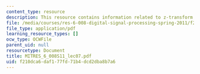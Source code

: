 ```yaml
---
content_type: resource
description: This resource contains information related to z-transform properties.
file: /media/courses/res-6-008-digital-signal-processing-spring-2011/f210dca6daf177fd71b4dcd2dba8b7a6_MITRES_6_008S11_lec07.pdf
file_type: application/pdf
learning_resource_types: []
ocw_type: OCWFile
parent_uid: null
resourcetype: Document
title: MITRES_6_008S11_lec07.pdf
uid: f210dca6-daf1-77fd-71b4-dcd2dba8b7a6
---
```

